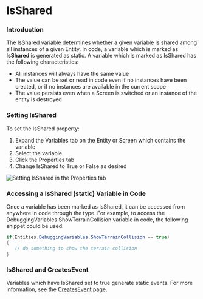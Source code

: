 # IsShared

### Introduction

The IsShared variable determines whether a given variable is shared among all instances of a given Entity. In code, a variable which is marked as **IsShared** is generated as static. A variable which is marked as IsShared has the following characteristics:

* All instances will always have the same value
* The value can be set or read in code even if no instances have been created, or if no instances are available in the current scope
* The value persists even when a Screen is switched or an instance of the entity is destroyed

### Setting IsShared

To set the IsShared property:

1. Expand the Variables tab on the Entity or Screen which contains the variable
2. Select the variable
3. Click the Properties tab
4. Change IsShared to True or False as desired

![Setting IsShared in the Properties tab](../../.gitbook/assets/2022-05-img\_62704ff8a40ca.png)

### Accessing a IsShared (static) Variable in Code

Once a variable has been marked as IsShared, it can be accessed from anywhere in code through the type. For example, to access the DebuggingVariables ShowTerrainCollision variable in code, the following snippet could be used:

```csharp
if(Entities.DebuggingVariables.ShowTerrainCollision == true)
{
   // do something to show the terrain collision
}
```

### IsShared and CreatesEvent

Variables which have IsShared set to true generate static events. For more information, see the [CreatesEvent](glue-reference-createsevent.md) page.

